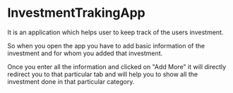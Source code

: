 # InvestmentTrakingApp

It is an application which helps user to keep track of the users investment.

So when you open the app you have to add basic information of the investment and for whom you added that investment.

Once you enter all the information and clicked on "Add More" it will directly redirect you to that particular tab and will help you to show all the investment done in that particular category.
